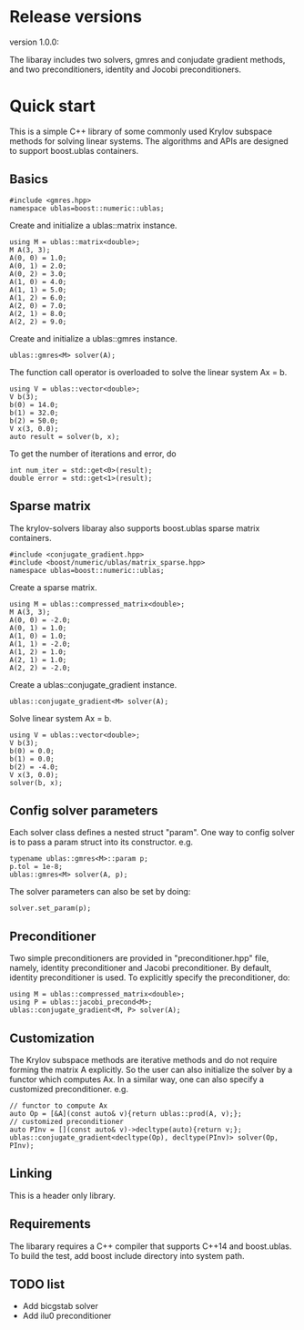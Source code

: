 # Release versions

version 1.0.0:

The libaray includes two solvers, gmres and conjudate gradient methods, and two preconditioners, identity and Jocobi preconditioners.

# Quick start

This is a simple C++ library of some commonly used Krylov subspace methods for solving linear systems. The algorithms and APIs are designed to support boost.ublas containers.

## Basics

    #include <gmres.hpp>
    namespace ublas=boost::numeric::ublas;

Create and initialize a ublas::matrix instance.

    using M = ublas::matrix<double>;
    M A(3, 3);
    A(0, 0) = 1.0;
    A(0, 1) = 2.0;
    A(0, 2) = 3.0;
    A(1, 0) = 4.0;
    A(1, 1) = 5.0;
    A(1, 2) = 6.0;
    A(2, 0) = 7.0;
    A(2, 1) = 8.0;
    A(2, 2) = 9.0;

Create and initialize a ublas::gmres instance.

    ublas::gmres<M> solver(A);

The function call operator is overloaded to solve the linear system Ax = b.

    using V = ublas::vector<double>;
    V b(3);
    b(0) = 14.0;
    b(1) = 32.0;
    b(2) = 50.0;
    V x(3, 0.0);
    auto result = solver(b, x);

To get the number of iterations and error, do

    int num_iter = std::get<0>(result);
    double error = std::get<1>(result);

## Sparse matrix

The krylov-solvers libaray also supports boost.ublas sparse matrix containers.

    #include <conjugate_gradient.hpp>
    #include <boost/numeric/ublas/matrix_sparse.hpp>
    namespace ublas=boost::numeric::ublas;

Create a sparse matrix.

    using M = ublas::compressed_matrix<double>;
    M A(3, 3);
    A(0, 0) = -2.0;
    A(0, 1) = 1.0;
    A(1, 0) = 1.0;
    A(1, 1) = -2.0;
    A(1, 2) = 1.0;
    A(2, 1) = 1.0;
    A(2, 2) = -2.0;

Create a ublas::conjugate_gradient instance.

    ublas::conjugate_gradient<M> solver(A);

Solve linear system Ax = b.

    using V = ublas::vector<double>;
    V b(3);
    b(0) = 0.0;
    b(1) = 0.0;
    b(2) = -4.0;
    V x(3, 0.0);
    solver(b, x);

## Config solver parameters

Each solver class defines a nested struct "param". One way to config solver is to pass a param struct into its constructor. e.g.

    typename ublas::gmres<M>::param p;
    p.tol = 1e-8;
    ublas::gmres<M> solver(A, p);

The solver parameters can also be set by doing:

    solver.set_param(p);

## Preconditioner

Two simple preconditioners are provided in "preconditioner.hpp" file, namely, identity preconditioner and Jacobi preconditioner. By default, identity preconditioner is used. To explicitly specify the preconditioner, do:

    using M = ublas::compressed_matrix<double>;
    using P = ublas::jacobi_precond<M>;
    ublas::conjugate_gradient<M, P> solver(A);

## Customization

The Krylov subspace methods are iterative methods and do not require forming the matrix A explicitly. So the user can also initialize the solver by a functor which computes Ax. In a similar way, one can also specify a customized preconditioner. e.g.

    // functor to compute Ax
    auto Op = [&A](const auto& v){return ublas::prod(A, v);};
    // customized preconditioner
    auto PInv = [](const auto& v)->decltype(auto){return v;};
    ublas::conjugate_gradient<decltype(Op), decltype(PInv)> solver(Op, PInv);

## Linking

This is a header only library.

## Requirements

The libarary requires a C++ compiler that supports C++14 and boost.ublas. To build the test, add boost include directory into system path.

## TODO list

* Add bicgstab solver
* Add ilu0 preconditioner
